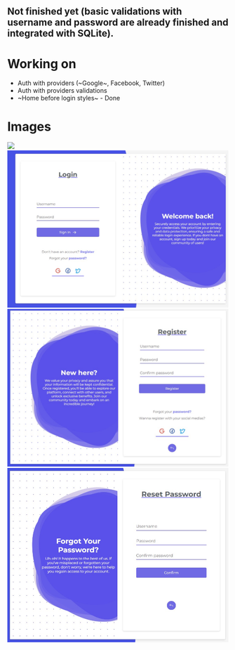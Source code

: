 ## Not finished yet (basic validations with username and password are already finished and integrated with SQLite).
# Working on

- Auth with providers (~Google~, Facebook, Twitter)
- Auth with providers validations
- ~Home before login styles~ - Done

# Images

<img src="./src/public/Login.gif">
<img src="./src/public/img1.jpg">
<img src="./src/public/img2.jpg">
<img src="./src/public/img3.jpg">
